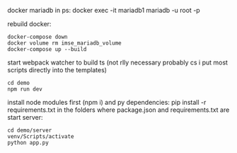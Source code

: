 docker mariadb in ps:
docker exec -it mariadb1 mariadb -u root -p

rebuild docker:

```
docker-compose down
docker volume rm imse_mariadb_volume
docker-compose up --build
```

start webpack watcher to build ts (not rlly necessary probably cs i put most scripts directly into the templates)

```
cd demo
npm run dev
```

install node modules first (npm i) and py dependencies: pip install -r requirements.txt in the folders where package.json and requirements.txt are
start server:

```
cd demo/server
venv/Scripts/activate
python app.py
```

